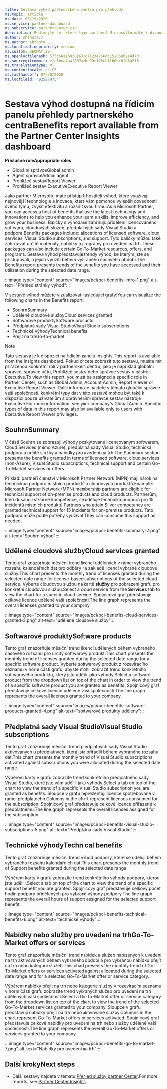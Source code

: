 ```yaml
---
title: Sestava výhod partnerského centra pro přehledy
ms.topic: article
ms.date: 05/19/2020
ms.service: partner-dashboard
ms.subservice: partnercenter-csp
description: Podívejte se, které typy partnerů Microsoftu máte k dispozici, abychom vám pomohli rozšiřovat vaše podnikání, Vylepšete efektivitu a zvyšte své dovednosti v týmu.
author: shthota77
ms.author: shthota
ms.localizationpriority: medium
ms.custom: SEOMAY.20
ms.openlocfilehash: 575c68a15838e67cc7123e756dc15206eb2e4d7d
ms.sourcegitcommit: e1c8bea4aaf807aebe99c125cb1fb6dc8fdfa210
ms.translationtype: MT
ms.contentlocale: cs-CZ
ms.lasthandoff: 07/30/2020
ms.locfileid: "92527075"
---
```

# <a name="benefits-report-available-from-the-partner-center-insights-dashboard"></a><span data-ttu-id="f42c2-103">Sestava výhod dostupná na řídicím panelu přehledy partnerského centra</span><span class="sxs-lookup"><span data-stu-id="f42c2-103">Benefits report available from the Partner Center Insights dashboard</span></span>

<span data-ttu-id="f42c2-104">**Příslušné role**</span><span class="sxs-lookup"><span data-stu-id="f42c2-104">**Appropriate roles**</span></span>

- <span data-ttu-id="f42c2-105">Globální správce</span><span class="sxs-lookup"><span data-stu-id="f42c2-105">Global admin</span></span>
- <span data-ttu-id="f42c2-106">Agent správce</span><span class="sxs-lookup"><span data-stu-id="f42c2-106">Admin agent</span></span>
- <span data-ttu-id="f42c2-107">Prohlížeč sestav</span><span class="sxs-lookup"><span data-stu-id="f42c2-107">Report Viewer</span></span>
- <span data-ttu-id="f42c2-108">Prohlížeč sestav Executive</span><span class="sxs-lookup"><span data-stu-id="f42c2-108">Executive Report Viewer</span></span>

<span data-ttu-id="f42c2-109">Jako partner Microsoftu máte přístup k hostiteli výhod, které využívají nejnovější technologie a inovace, které vám pomohou vylepšit dovednosti svého týmu, zvýšit efektivitu a rozšířit svou firmu.</span><span class="sxs-lookup"><span data-stu-id="f42c2-109">As a Microsoft Partner, you can access a host of benefits that use the latest technology and innovations to help you enhance your team's skills, improve efficiency, and grow your business.</span></span> <span data-ttu-id="f42c2-110">Balíčky s výhodami zahrnují: přidělení licencovaného softwaru, cloudových služeb, předplatných sady Visual Studio a podpora.</span><span class="sxs-lookup"><span data-stu-id="f42c2-110">Benefits packages include: allocations of licensed software, cloud services, Visual Studio subscriptions, and support.</span></span> <span data-ttu-id="f42c2-111">Tyto balíčky můžou také zahrnovat určité materiály, nabídky a programy pro uvedení na trh.</span><span class="sxs-lookup"><span data-stu-id="f42c2-111">These packages can also include certain Go-To-Market resources, offers, and programs.</span></span> <span data-ttu-id="f42c2-112">Sestava výhod představuje trendy výhod, ke kterým jste se přistupovali, a jejich využití během vybraného časového období.</span><span class="sxs-lookup"><span data-stu-id="f42c2-112">The Benefits report presents trends of the benefits you have accessed and their utilization during the selected date range.</span></span>

:::image type="content" source="images/pci/pci-benefits-intro-1.png" alt-text="Přehled stránky výhod":::

<span data-ttu-id="f42c2-114">V sestavě výhod můžete vizualizovat následující grafy:</span><span class="sxs-lookup"><span data-stu-id="f42c2-114">You can visualize the following charts in the Benefits report:</span></span>

- <span data-ttu-id="f42c2-115">Souhrn</span><span class="sxs-lookup"><span data-stu-id="f42c2-115">Summary</span></span>
- <span data-ttu-id="f42c2-116">Udělené cloudové služby</span><span class="sxs-lookup"><span data-stu-id="f42c2-116">Cloud services granted</span></span>
- <span data-ttu-id="f42c2-117">Softwarové produkty</span><span class="sxs-lookup"><span data-stu-id="f42c2-117">Software products</span></span>
- <span data-ttu-id="f42c2-118">Předplatná sady Visual Studio</span><span class="sxs-lookup"><span data-stu-id="f42c2-118">Visual Studio subscriptions</span></span>
- <span data-ttu-id="f42c2-119">Technické výhody</span><span class="sxs-lookup"><span data-stu-id="f42c2-119">Technical benefits</span></span>
- <span data-ttu-id="f42c2-120">Přejít na trh</span><span class="sxs-lookup"><span data-stu-id="f42c2-120">Go-to-market</span></span>

 > [!NOTE]
 > <span data-ttu-id="f42c2-121">Tato sestava je k dispozici na řídicím panelu Insights.</span><span class="sxs-lookup"><span data-stu-id="f42c2-121">This report is available from the Insights dashboard.</span></span> <span data-ttu-id="f42c2-122">Pokud chcete zobrazit tuto sestavu, musíte mít přiřazenou konkrétní roli v partnerském centru, jako je například globální správce, správce účtu, Prohlížeč sestav nebo správce sestav v nástroji Executive.</span><span class="sxs-lookup"><span data-stu-id="f42c2-122">To view this report, you must be assigned a specific role in Partner Center, such as Global Admin, Account Admin, Report Viewer or Executive Report Viewer.</span></span> <span data-ttu-id="f42c2-123">Další informace najdete v tématu globální správce vaší společnosti. konkrétní typy dat v této sestavě mohou být také k dispozici pouze uživatelům s oprávněními správce sestav nástroje Executive.</span><span class="sxs-lookup"><span data-stu-id="f42c2-123">For more information, see your company's Global Admin. Specific types of data in this report may also be available only to users with Executive Report Viewer privileges.</span></span>

## <a name="summary"></a><span data-ttu-id="f42c2-124">Souhrn</span><span class="sxs-lookup"><span data-stu-id="f42c2-124">Summary</span></span>

<span data-ttu-id="f42c2-125">V části Souhrn se zobrazují výhody poskytované licencovaným softwarem, Cloud Services (mimo Azure), předplatná sady Visual Studio, technická podpora a určité služby a nabídky pro uvedení na trh.</span><span class="sxs-lookup"><span data-stu-id="f42c2-125">The Summary section presents the benefits granted in terms of licensed software, cloud services (non-Azure), Visual Studio subscriptions, technical support and certain Go-To-Market services or offers.</span></span>

<span data-ttu-id="f42c2-126">Příklad: partneři členství v Microsoft Partner Network (MPN) mají nárok na technickou podporu místních produktů a cloudových produktů.</span><span class="sxs-lookup"><span data-stu-id="f42c2-126">Example: Microsoft Partner Network (MPN) membership partners are eligible for technical support of on-premise products and cloud products.</span></span> <span data-ttu-id="f42c2-127">Partnerům, kteří dosahují stříbrné kompetence, se uděluje technická podpora pro 15 incidentů místních produktů.</span><span class="sxs-lookup"><span data-stu-id="f42c2-127">Partners who attain Silver competency are granted technical support for 15 incidents for on-premise products.</span></span> <span data-ttu-id="f42c2-128">Tato podpora může podle potřeby využívat.</span><span class="sxs-lookup"><span data-stu-id="f42c2-128">They can consume this support as needed.</span></span> 

:::image type="content" source="images/pci/pci-benefits-summary-2.png" alt-text="Souhrn výhod":::

## <a name="cloud-services-granted"></a><span data-ttu-id="f42c2-130">Udělené cloudové služby</span><span class="sxs-lookup"><span data-stu-id="f42c2-130">Cloud services granted</span></span>

<span data-ttu-id="f42c2-131">Tento graf znázorňuje měsíční trend licencí udělených v rámci vybraného rozsahu kalendářních dat pro odběry na základě licencí vybrané cloudové služby.</span><span class="sxs-lookup"><span data-stu-id="f42c2-131">This chart presents the monthly trend of licenses granted during the selected date range for license-based subscriptions of the selected cloud service.</span></span>
<span data-ttu-id="f42c2-132">Vyberte cloudovou službu na kartě **služby** pro zobrazení grafu pro konkrétní cloudovou službu.</span><span class="sxs-lookup"><span data-stu-id="f42c2-132">Select a cloud service from the **Services** tab to view the chart for a specific cloud service.</span></span> <span data-ttu-id="f42c2-133">Spojnicový graf představuje celkové licence udělené vaší společnosti.</span><span class="sxs-lookup"><span data-stu-id="f42c2-133">The line graph represents the overall licenses granted to your company.</span></span>

:::image type="content" source="images/pci/pci-benefits-cloud-services-granted-3.png" alt-text="udělené cloudové služby":::

## <a name="software-products"></a><span data-ttu-id="f42c2-135">Softwarové produkty</span><span class="sxs-lookup"><span data-stu-id="f42c2-135">Software products</span></span>

<span data-ttu-id="f42c2-136">Tento graf znázorňuje měsíční trend licencí udělených během vybraného časového rozsahu pro určitý softwarový produkt.</span><span class="sxs-lookup"><span data-stu-id="f42c2-136">This chart presents the monthly trend of licenses granted during the selected date range for a specific software product.</span></span> <span data-ttu-id="f42c2-137">Vyberte softwarový produkt z rozevíracího seznamu v horní části grafu, abyste mohli zobrazit trend konkrétního softwarového produktu, který jste udělili jako výhody.</span><span class="sxs-lookup"><span data-stu-id="f42c2-137">Select a software product from the dropdown list on top of the chart in order to view the trend of a specific software product you are granted as benefits.</span></span> <span data-ttu-id="f42c2-138">Spojnicový graf představuje celkové licence udělené vaší společnosti.</span><span class="sxs-lookup"><span data-stu-id="f42c2-138">The line graph represents the overall licenses granted to your company.</span></span>

:::image type="content" source="images/pci/pci-benefits-software-products-granted-4.png" alt-text="softwarové produkty uděleny":::

## <a name="visual-studio-subscriptions"></a><span data-ttu-id="f42c2-140">Předplatná sady Visual Studio</span><span class="sxs-lookup"><span data-stu-id="f42c2-140">Visual Studio subscriptions</span></span>

<span data-ttu-id="f42c2-141">Tento graf znázorňuje měsíční trend předplatných sady Visual Studio aktivovaných u předplatných, která jste přiřadili během vybraného rozsahu dat.</span><span class="sxs-lookup"><span data-stu-id="f42c2-141">This chart presents the monthly trend of Visual Studio subscriptions activated against subscriptions you were allocated during the selected date range.</span></span>

<span data-ttu-id="f42c2-142">Výběrem karty v grafu zobrazíte trend konkrétního předplatného sady Visual Studio, které jste vám udělili jako výhody.</span><span class="sxs-lookup"><span data-stu-id="f42c2-142">Select a tab on top of the chart to view the trend of a specific Visual Studio subscription you are granted as benefits.</span></span> <span data-ttu-id="f42c2-143">Sloupce v grafu reprezentují licence spotřebované v rámci předplatného.</span><span class="sxs-lookup"><span data-stu-id="f42c2-143">Columns in the chart represent licenses consumed for the subscription.</span></span> <span data-ttu-id="f42c2-144">Spojnicový graf představuje celkové licence přiřazené k předplatnému.</span><span class="sxs-lookup"><span data-stu-id="f42c2-144">The line graph represents the overall licenses assigned for the subscription.</span></span>

:::image type="content" source="images/pci/pci-benefits-visual-studio-subscriptions-5.png" alt-text="Předplatná sady Visual Studio":::

## <a name="technical-benefits"></a><span data-ttu-id="f42c2-146">Technické výhody</span><span class="sxs-lookup"><span data-stu-id="f42c2-146">Technical benefits</span></span>

<span data-ttu-id="f42c2-147">Tento graf znázorňuje měsíční trend výhod podpory, které se udělují během vybraného rozsahu kalendářních dat.</span><span class="sxs-lookup"><span data-stu-id="f42c2-147">This chart presents the monthly trend of Support benefits granted during the selected date range.</span></span>

<span data-ttu-id="f42c2-148">Výběrem karty v grafu zobrazíte trend konkrétního výhody podpory, kterou jste udělili.</span><span class="sxs-lookup"><span data-stu-id="f42c2-148">Select a tab on top of the chart to view the trend of a specific support benefit you are granted.</span></span> <span data-ttu-id="f42c2-149">Spojnicový graf představuje celkový počet hodin podpory přidělených pro vybrané výhody podpory.</span><span class="sxs-lookup"><span data-stu-id="f42c2-149">The line graph represents the overall hours of support assigned for the selected support benefit.</span></span>

:::image type="content" source="images/pci/pci-benefits-technical-benefits-6.png" alt-text="technické výhody":::

## <a name="go-to-market-offers-or-services"></a><span data-ttu-id="f42c2-151">Nabídky nebo služby pro uvedení na trh</span><span class="sxs-lookup"><span data-stu-id="f42c2-151">Go-To-Market offers or services</span></span>

<span data-ttu-id="f42c2-152">Tento graf znázorňuje měsíční trend nabídek a služeb nabízených k uvedení na trh aktivovaných během vybraného období a pro vybranou nabídku přejít na trh nebo kategorii služeb.</span><span class="sxs-lookup"><span data-stu-id="f42c2-152">This chart presents the monthly trend of Go-To-Market offers or services activated against allocated during the selected date range and for a selected Go-To-Market offer or service category.</span></span>

<span data-ttu-id="f42c2-153">Výběrem nabídky přejít na trh nebo kategorie služby v rozevíracím seznamu v horní části grafu zobrazíte trend vybraných služeb pro uvedení na trh udělených vaší společnosti.</span><span class="sxs-lookup"><span data-stu-id="f42c2-153">Select a Go-To-Market offer or service category from the dropdown list on top of the chart to view the trend of the selected Go-To-Market services granted to your company.</span></span> <span data-ttu-id="f42c2-154">Sloupce v grafu představují nabídky přejít na trh nebo aktivované služby.</span><span class="sxs-lookup"><span data-stu-id="f42c2-154">Columns in the chart represent Go-To-Market offers or services activated.</span></span> <span data-ttu-id="f42c2-155">Spojnicový graf představuje celkové nabídky pro uvedení na trh nebo služby udělené vaší společnosti.</span><span class="sxs-lookup"><span data-stu-id="f42c2-155">The line graph represents the overall Go-To-Market offers or services granted to your company.</span></span>

:::image type="content" source="images/pci/pci-benefits-go-to-market-7.png" alt-text="Nabídky pro uvedení na trh":::

## <a name="next-steps"></a><span data-ttu-id="f42c2-157">Další kroky</span><span class="sxs-lookup"><span data-stu-id="f42c2-157">Next steps</span></span>

- <span data-ttu-id="f42c2-158">Další sestavy najdete v tématu [Přehled služby partner Center](partner-center-insights.md).</span><span class="sxs-lookup"><span data-stu-id="f42c2-158">For more reports, see [Partner Center Insights](partner-center-insights.md).</span></span>
